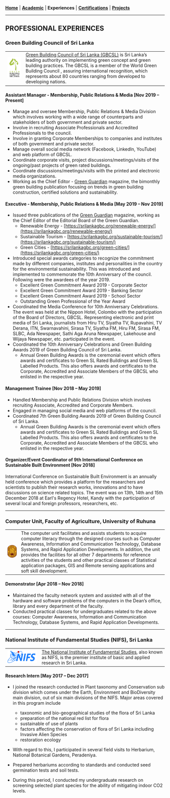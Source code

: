 <!-- Global site tag (gtag.js) - Google Analytics -->
<script async src="https://www.googletagmanager.com/gtag/js?id=UA-69533863-12"></script>
<script>
  window.dataLayer = window.dataLayer || [];
  function gtag(){dataLayer.push(arguments);}
  gtag('js', new Date());

  gtag('config', 'UA-69533863-12');
</script>

[**Home**](../README.md) |
[**Academic**](./academic.md) |
**Experiences** |
[**Certifications**](./certifications.md) |
[**Projects**](./projects.md) 

---

## PROFESSIONAL EXPERIENCES

### Green Building Council of Sri Lanka

<table>
  <tr>
    <td><img src="../images/gbcsl.png"></td>
    <td>
      <a href="https://www.srilankagbc.org">Green Building Council of Sri Lanka (GBCSL)</a> is Sri Lanka’s leading authority on implementing green concept and green building practices. The GBCSL is a member of the World Green Building Council , assuring international recognition, which represents about 80 countries ranging from developed to developing nations.
    </td>
  </tr>
</table>

#### Assistant Manager - Membership, Public Relations & Media [Nov 2019 – Present]

- Manage and oversee Membership, Public Relations & Media Division which involves working with a wide range of counterparts and stakeholders of both government and private sector.
- Involve in recruiting Associate Professionals and Accredited Professionals to the council.
- Involve in granting Corporate Memberships to companies and institutes of both government and private sector.
- Manage overall social media network (Facebook, LinkedIn, YouTube) and web platform of GBCSL.
- Coordinate corporate visits, project discussions/meetings/visits of the ongoing/past projects of green rated buildings. 
- Coordinate discussions/meetings/visits with the printed and electronic media organizations.
- Working as the Chief Editor - [Green Guardian](https://srilankagbc.org/category/green-guardian/) magazine, the bimonthly green building publication focusing on trends in green building construction, certified solutions and sustainability.

#### Executive - Membership, Public Relations & Media [May 2019 – Nov 2019]

- Issued three publications of the [Green Guardian](https://srilankagbc.org/category/green-guardian/) magazine, working as the Chief Editor of the Editorial Board of the Green Guardian.
  - Renewable Energy - [https://srilankagbc.org/renewable-energy/](https://srilankagbc.org/renewable-energy/)
  - Sustainable Tourism - [https://srilankagbc.org/sustainable-tourism/](https://srilankagbc.org/sustainable-tourism/)
  - Green Cities - [https://srilankagbc.org/green-cities/](https://srilankagbc.org/green-cities/)
- Introduced special awards categories to recognize the commitment made by different companies, institutes and personalities in the country for the environmental sustainability. This was introduced and implemented to commemorate the 10th Anniversary of the council. Following were the awardees of the year 2019.
  - Excellent Green Commitment Award 2019 - Corporate Sector
  - Excellent Green Commitment Award 2019 - Banking Sector
  - Excellent Green Commitment Award 2019 - School Sector
  - Outstanding Green Professional of the Year Award
- Coordinated the Media Conference for 10th Anniversary Celebrations. The event was held at the Nippon Hotel, Colombo with the participation of the Board of Directors, GBCSL. Representing  electronic and print media of Sri Lanka, journalists from Hiru TV, Siyatha TV, Rupavahini, TV Derana, ITN, Swarnavahini, Sirasa TV, Siyatha FM, Hiru FM, Sirasa FM, SLBC, Ada Newspaper, Sathi Aga Aruna Newspaper, Lakehouse and Wijaya Newspaper, etc. participated in the event.
- Coordinated the 10th Anniversary Celebrations and Green Building Awards 2019 of Green Building Council of Sri Lanka.
  - Annual Green Building Awards is the ceremonial event which offers awards and certificates to Green SL Rated Buildings and Green SL Labelled Products. This also offers awards and certificates to the Corporate, Accredited and Associate Members of the GBCSL who enlisted in the respective year.

#### Management Trainee [Nov 2018 – May 2019]

- Handled Membership and Public Relations Division which involves recruiting Associate, Accredited and Corporate Members.
- Engaged in managing social media and web platforms of the council.
- Coordinated 7th Green Building Awards 2019 of Green Building Council of Sri Lanka.
  - Annual Green Building Awards is the ceremonial event which offers awards and certificates to Green SL Rated Buildings and Green SL Labelled Products. This also offers awards and certificates to the Corporate, Accredited and Associate Members of the GBCSL who enlisted in the respective year.

#### Organizer/Event Coordinator of 9th International Conference on Sustainable Built Environment [Nov 2018]

International Conference on Sustainable Built Environment is an annually held conference which provides a platform for the researchers and scientists to publish their research works, innovations and to have discussions on science related topics. The event was on 13th, 14th and 15th December 2018 at Earl's Regency Hotel, Kandy with the participation of several local and foreign professors, researchers, etc.

---

### Computer Unit, Faculty of Agriculture, University of Ruhuna

<table>
  <tr>
    <td><img src="../images/uor.png"></td>
    <td>
      The computer unit facilitates and assists students to acquire computer literacy through the designed courses such as Computer Awareness, Information and Communication Technology, Database Systems, and Rapid Application Developments. In addition, the unit provides the facilities for all other 7 departments for reference activities of the students and other practical classes of Statistical application packages, GIS and Remote sensing applications and soft skill development.
    </td>
  </tr>
</table>

#### Demonstrator [Apr 2018 – Nov 2018]

- Maintained the faculty network system and assisted with all of the hardware and software problems of the computers in the Dean’s office, library and every department of the faculty.
- Conducted practical classes for undergraduates related to the above courses: Computer Awareness, Information and Communication Technology, Database Systems, and Rapid Application Developments.

---

### National Institute of Fundamental Studies (NIFS), Sri Lanka

<table>
  <tr>
    <td><img src="../images/nifs.png"></td>
    <td>
      <a href="https://www.nifs.ac.lk">The National Institute of Fundamental Studies</a>, also known as NIFS, is the premier institute of basic and applied research in Sri Lanka.
    </td>
  </tr>
</table>

#### Research Intern [May 2017 – Dec 2017]

- I joined the research conducted in Plant taxonomy and Conservation sub division which comes under the Earth, Environment and BioDiversity main division, out of six main divisions of the NIFS. Major areas covered in this program include
  - taxonomic and bio-geographical studies of the flora of Sri Lanka
  - preparation of the national red list for flora
  - sustainable of use of plants
  - factors affecting the conservation of flora of Sri Lanka including Invasive Alien Species
  - restoration ecology

- With regard to this, I participated in several field visits to Herbarium, National Botanical Gardens, Peradeniya.
- Prepared herbariums according to standards and conducted seed germination tests and soil tests.
- During this period, I conducted my undergraduate research on screening selected plant species for the ability of mitigating indoor CO2 levels.

